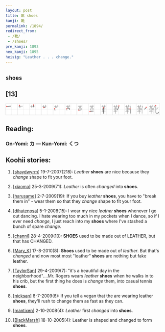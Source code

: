 ```yaml
---
layout: post
title: 靴 shoes
kanji: 靴
permalink: /1894/
redirect_from:
 - /靴/
 - /shoes/
pre_kanji: 1893
nex_kanji: 1895
heisig: "Leather . . . change."
---
```


## `shoes`

## [13]

<div class="stroke"><img src="../images/E99DB4.png" /></div>

## Reading:

### On-Yomi: カ &mdash; Kun-Yomi: くつ

## Koohii stories:

1) [<a href="http://kanji.koohii.com/profile/shaydwyrm">shaydwyrm</a>] 19-7-2007(218): <em>Leather</em><strong> shoes</strong> are nice because they <em>change</em> shape to fit your foot. 

2) [<a href="http://kanji.koohii.com/profile/xiaoma">xiaoma</a>] 25-3-2009(71): <em>Leather</em> is often <em>changed</em> into<strong> shoes</strong>. 

3) [<a href="http://kanji.koohii.com/profile/harusame">harusame</a>] 2-7-2009(19): If you buy <em>leather</em><strong> shoes</strong>, you have to &quot;break them in&quot; - wear them so that they <em>change</em> shape to fit your foot. 

4) [<a href="http://kanji.koohii.com/profile/dihutenosa">dihutenosa</a>] 5-1-2008(15): I wear my nice <em>leather</em><strong> shoes</strong> whenever I go out dancing. I hate wearing too much in my pockets when I dance, so if I ever need <em>change</em>, I just reach into my<strong> shoes</strong> where I&#039;ve stashed a bunch of spare <em>change</em>. 

5) [<a href="http://kanji.koohii.com/profile/channi">channi</a>] 28-4-2009(10): <strong>SHOES</strong> used to be made out of LEATHER, but that has CHANGED. 

6) [<a href="http://kanji.koohii.com/profile/Mary_K">Mary_K</a>] 17-8-2010(8): <strong>Shoes</strong> used to be made out of <em>leather</em>. But that&#039;s <em>changed</em> and now most most &quot;leather&quot;<strong> shoes</strong> are nothing but fake leather. 

7) [<a href="http://kanji.koohii.com/profile/TaylorSan">TaylorSan</a>] 29-4-2009(7): &quot;it&#039;s a beautiful day in the neighborhood&quot;....Mr. Rogers wears <em>leather</em><strong> shoes</strong> when he walks in to his crib, but the first thing he does is <em>change</em> them, into casual tennis<strong> shoes</strong>. 

8) [<a href="http://kanji.koohii.com/profile/nicksan">nicksan</a>] 8-7-2009(6): If you tell a vegan that the are wearing leather<strong> shoes</strong>, they&#039;ll rush to change them as fast as they can. 

9) [<a href="http://kanji.koohii.com/profile/mantixen">mantixen</a>] 2-10-2008(4): <em>Leather</em> first <em>changed</em> into<strong> shoes</strong>. 

10) [<a href="http://kanji.koohii.com/profile/BlackMarsh">BlackMarsh</a>] 18-10-2005(4): Leather is shaped and changed to form<strong> shoes</strong>. 
